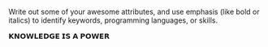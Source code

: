 Write out some of your awesome attributes, and use emphasis (like bold or italics) to identify keywords, programming languages, or skills. 
 
 

𝗞𝗡𝗢𝗪𝗟𝗘𝗗𝗚𝗘 𝗜𝗦 𝗔 𝗣𝗢𝗪𝗘𝗥

